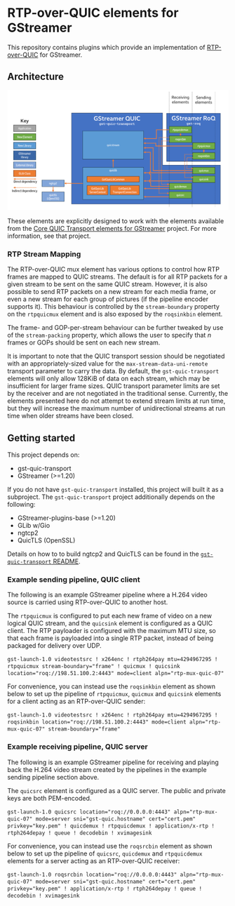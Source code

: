 # RTP-over-QUIC elements for GStreamer

This repository contains plugins which provide an implementation of
[RTP-over-QUIC](https://datatracker.ietf.org/doc/draft-ietf-avtcore-rtp-over-quic)
for GStreamer.

## Architecture

![A diagram showing the plugin architecture](/docs/GstSipQuic-quic-transport-roq-architecture.png)

These elements are explicitly designed to work with the elements available from
the [Core QUIC Transport elements for GStreamer](https://github.com/bbc/gst-quic-transport)
project. For more information, see that project.

### RTP Stream Mapping

The RTP-over-QUIC mux element has various options to control how RTP frames are
mapped to QUIC streams. The default is for all RTP packets for a given stream
to be sent on the same QUIC stream. However, it is also possible to send RTP
packets on a new stream for each media frame, or even a new stream for each
group of pictures (if the pipeline encoder supports it). This behaviour is
controlled by the `stream-boundary` property on the `rtpquicmux` element and
is also exposed by the `roqsinkbin` element.

The frame- and GOP-per-stream behaviour can be further tweaked by use of the
`stream-packing` property, which allows the user to specify that *n* frames or
GOPs should be sent on each new stream.

It is important to note that the QUIC transport session should be negotiated
with an appropriately-sized value for the `max-stream-data-uni-remote`
transport parameter to carry the data. By default, the `gst-quic-transport`
elements will only allow 128KiB of data on each stream, which may be
insufficient for larger frame sizes. QUIC transport parameter limits are set
by the receiver and are not negotiated in the traditional sense. Currently, the
elements presented here do not attempt to extend stream limits at run time, but
they will increase the maximum number of unidirectional streams at run time
when older streams have been closed.

## Getting started

This project depends on:

- gst-quic-transport
- GStreamer (>=1.20)

If you do not have `gst-quic-transport` installed, this project will built it
as a subproject. The `gst-quic-transport` project additionally depends on the
following:

- GStreamer-plugins-base (>=1.20)
- GLib w/Gio
- ngtcp2
- QuicTLS (OpenSSL)

Details on how to to build ngtcp2 and QuicTLS can be found in the
[`gst-quic-transport` README](https://github.com/bbc/gst-quic-transport/blob/main/README.md).

### Example sending pipeline, QUIC client

The following is an example GStreamer pipeline where a H.264 video source is
carried using RTP-over-QUIC to another host.

The `rtpquicmux` is configured to put each new frame of video on a new logical
QUIC stream, and the `quicsink` element is configured as a QUIC client. The RTP
payloader is configured with the maximum MTU size, so that each frame is
payloaded into a single RTP packet, instead of being packaged for delivery over
UDP.

```
gst-launch-1.0 videotestsrc ! x264enc ! rtph264pay mtu=4294967295 ! rtpquicmux stream-boundary="frame" ! quicmux ! quicsink location="roq://198.51.100.2:4443" mode=client alpn="rtp-mux-quic-07"
```

For convenience, you can instead use the `roqsinkbin` element as shown below
to set up the pipeline of `rtpquicmux`, `quicmux` and `quicsink` elements
for a client acting as an RTP-over-QUIC sender:

```
gst-launch-1.0 videotestsrc ! x264enc ! rtph264pay mtu=4294967295 ! roqsinkbin location="roq://198.51.100.2:4443" mode=client alpn="rtp-mux-quic-07" stream-boundary="frame"
```

### Example receiving pipeline, QUIC server

The following is an example GStreamer pipeline for receiving and playing back
the H.264 video stream created by the pipelines in the example sending pipeline
section above.

The `quicsrc` element is configured as a QUIC server. The public and private
keys are both PEM-encoded.

```
gst-launch-1.0 quicsrc location="roq://0.0.0.0:4443" alpn="rtp-mux-quic-07" mode=server sni="gst-quic.hostname" cert="cert.pem" privkey="key.pem" ! quicdemux ! rtpquicdemux ! application/x-rtp ! rtph264depay ! queue ! decodebin ! xvimagesink
```

For convenience, you can instead use the `roqsrcbin` element as shown below
to set up the pipeline of `quicsrc`, `quicdemux` and `rtpquicdemux` elements
for a server acting as an RTP-over-QUIC receiver:

```
gst-launch-1.0 roqsrcbin location="roq://0.0.0.0:4443" alpn="rtp-mux-quic-07" mode=server sni="gst-quic.hostname" cert="cert.pem" privkey="key.pem" ! application/x-rtp ! rtph264depay ! queue ! decodebin ! xvimagesink
```

